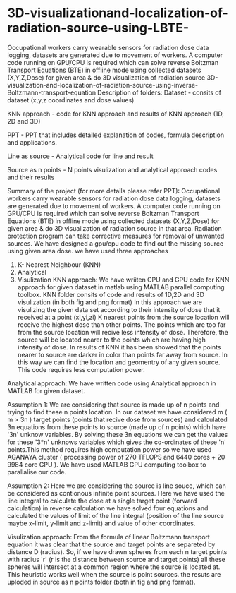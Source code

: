 # 3D-visualizationand-localization-of-radiation-source-using-LBTE-
Occupational workers carry wearable sensors for radiation dose data logging, datasets are generated due to movement of workers. A computer code running on GPU/CPU is required which can solve reverse Boltzman Transport Equations (BTE) in offline mode using collected datasets (X,Y,Z,Dose) for given area &amp; do 3D visualization of radiation source
3D-visualization-and-localization-of-radiation-source-using-inverse-Boltzmann-transport-equation
Description of folders:
Dataset - consits of dataset (x,y,z coordinates and dose values)

KNN approach - code for KNN approach and results of KNN approach (1D, 2D and 3D)

PPT - PPT that includes detailed explanation of codes, formula description and applications.

Line as source - Analytical code for line and result

Source as n points - N points visulization and analytical approach codes and their results

Summary of the project (for more details please refer PPT):
Occupational workers carry wearable sensors for radiation dose data logging, datasets are generated due to movement of workers. A computer code running on GPU/CPU is required which can solve reverse Boltzman Transport Equations (BTE) in offline mode using collected datasets (X,Y,Z,Dose) for given area & do 3D visualization of radiation source in that area. Radiation protection program can take corrective measures for removal of unwanted sources. We have designed a gpu/cpu code to find out the missing source using given area dose. we have used three approaches

1. K- Nearest Neighbour (KNN)
2. Analytical
3. Visulization
KNN approach:
We have wriiten CPU and GPU code for KNN approach for given dataset in matlab using MATLAB parallel computing toolbox. KNN folder consits of code and results of 1D,2D and 3D visulization (in both fig and png format) In this approach we are visulizing the given data set according to their intensity of dose that it received at a point (xi,yi,zi) K nearest points from the source location will receive the highest dose than other points. The points which are too far from the source location will recive less intensity of dose. Therefore, the source will be located nearer to the points which are having high intensity of dose. In results of KNN it has been showed that the points nearer to source are darker in color than points far away from source. In this way we can find the location and geomentry of any given source. This code requires less computation power.

Analytical approach:
We have written code using Analytical approach in MATLAB for given dataset.

Assumption 1:
We are considering that source is made up of n points and trying to find these n points location. In our dataset we have considered m ( m > 3n ) target points (points that recive dose from sources) and calculated 3n equations from these points to source (made up of n points) which have '3n' unknow variables. By solving these 3n equations we can get the values for these '3*n' unknows variables which gives the co-ordinates of these 'n' points.This method requires high computation power so we have used AGANAYA cluster ( processing power of 270 TFLOPS and 6440 cores + 20 9984 core GPU ). We have used MATLAB GPU computing toolbox to parallalise our code.

Assumption 2:
Here we are considering the source is line souce, which can be considered as contionous infinite point sources. Here we have used the line integral to calculate the dose at a single target point (forward calculation) in reverse calculation we have solved four equations and calculated the values of limit of the line integral (position of the line source maybe x-limit, y-limit and z-limit) and value of other coordinates.

Visulization approach:
From the formula of linear Boltzmann transport equation it was clear that the source and target points are separeted by distance D (radius). So, if we have drawn spheres from each n target points with radius 'r' (r is the distance between source and target points) all these spheres will intersect at a common region where the source is located at. This heuristic works well when the source is point sources. the resuts are uploded in source as n points folder (both in fig and png format).
